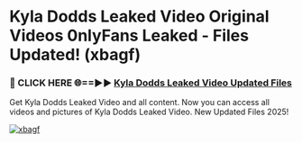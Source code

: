 # Kyla Dodds Leaked Video Original Videos 0nlyFans Leaked - Files Updated! (xbagf)

<h3>🔴 CLICK HERE 🌐==►► <a href="https://tinyurl.com/x26r9saj" rel="nofollow">Kyla Dodds Leaked Video Updated Files</a></h3>

Get Kyla Dodds Leaked Video and all content. Now you can access all videos and pictures of Kyla Dodds Leaked Video. New Updated Files 2025!

[![xbagf](https://i.imgur.com/LkgZPqh.gif)](https://tinyurl.com/x26r9saj)
